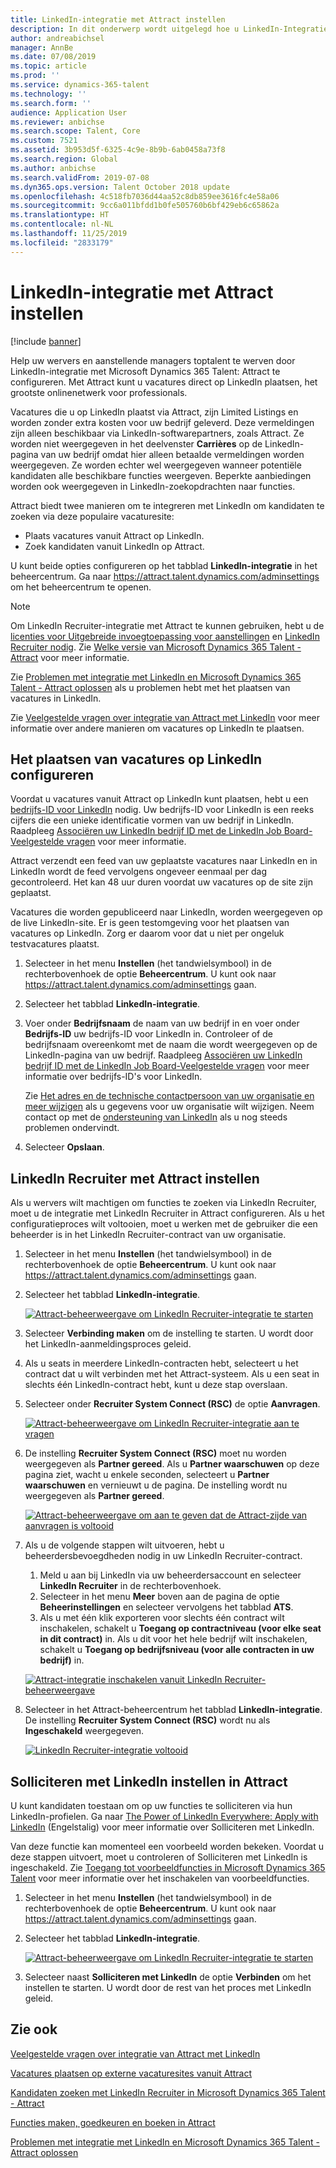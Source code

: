 ```yaml
---
title: LinkedIn-integratie met Attract instellen
description: In dit onderwerp wordt uitgelegd hoe u LinkedIn-Integratie configureert voor Microsoft Dynamics 365 Talent - Attract, zodat u eenvoudig vacatures op LinkedIn kunt plaatsen vanuit Attract en uw wervers hun wervingsinformatie kunnen synchroniseren met het LinkedIn-profiel van een kandidaat.
author: andreabichsel
manager: AnnBe
ms.date: 07/08/2019
ms.topic: article
ms.prod: ''
ms.service: dynamics-365-talent
ms.technology: ''
ms.search.form: ''
audience: Application User
ms.reviewer: anbichse
ms.search.scope: Talent, Core
ms.custom: 7521
ms.assetid: 3b953d5f-6325-4c9e-8b9b-6ab0458a73f8
ms.search.region: Global
ms.author: anbichse
ms.search.validFrom: 2019-07-08
ms.dyn365.ops.version: Talent October 2018 update
ms.openlocfilehash: 4c518fb7036d44aa52c8db859ee3616fc4e58a06
ms.sourcegitcommit: 9cc6a011bfdd1b0fe505760b6bf429eb6c65862a
ms.translationtype: HT
ms.contentlocale: nl-NL
ms.lasthandoff: 11/25/2019
ms.locfileid: "2833179"
---
```

# <a name="set-up-linkedin-integration-with-attract"></a>LinkedIn-integratie met Attract instellen

[!include [banner](includes/banner.md)]

Help uw wervers en aanstellende managers toptalent te werven door LinkedIn-integratie met Microsoft Dynamics 365 Talent: Attract te configureren. Met Attract kunt u vacatures direct op LinkedIn plaatsen, het grootste onlinenetwerk voor professionals.

Vacatures die u op LinkedIn plaatst via Attract, zijn Limited Listings en worden zonder extra kosten voor uw bedrijf geleverd. Deze vermeldingen zijn alleen beschikbaar via LinkedIn-softwarepartners, zoals Attract. Ze worden niet weergegeven in het deelvenster **Carrières** op de LinkedIn-pagina van uw bedrijf omdat hier alleen betaalde vermeldingen worden weergegeven. Ze worden echter wel weergegeven wanneer potentiële kandidaten alle beschikbare functies weergeven. Beperkte aanbiedingen worden ook weergegeven in LinkedIn-zoekopdrachten naar functies.

Attract biedt twee manieren om te integreren met LinkedIn om kandidaten te zoeken via deze populaire vacaturesite:

- Plaats vacatures vanuit Attract op LinkedIn.
- Zoek kandidaten vanuit LinkedIn op Attract.

U kunt beide opties configureren op het tabblad **LinkedIn-integratie** in het beheercentrum. Ga naar <https://attract.talent.dynamics.com/adminsettings> om het beheercentrum te openen.

> [!NOTE]
> Om LinkedIn Recruiter-integratie met Attract te kunnen gebruiken, hebt u de [licenties voor Uitgebreide invoegtoepassing voor aanstellingen](https://docs.microsoft.com/dynamics365/unified-operations/talent/attract-comprehensive-hiring) en [LinkedIn Recruiter nodig](https://business.linkedin.com/talent-solutions/cx/17/08/recruiter-demo-fs2-k18). Zie [Welke versie van Microsoft Dynamics 365 Talent - Attract](./attract-comprehensive-hiring.md) voor meer informatie.

Zie [Problemen met integratie met LinkedIn en Microsoft Dynamics 365 Talent - Attract oplossen](./attract-troubleshoot-linkedin.md) als u problemen hebt met het plaatsen van vacatures in LinkedIn.

Zie [Veelgestelde vragen over integratie van Attract met LinkedIn](./attract-linkedin-faq.md) voor meer informatie over andere manieren om vacatures op LinkedIn te plaatsen.

## <a name="configure-job-posting-to-linkedin"></a>Het plaatsen van vacatures op LinkedIn configureren

Voordat u vacatures vanuit Attract op LinkedIn kunt plaatsen, hebt u een [bedrijfs-ID voor LinkedIn](https://aka.ms/findID) nodig. Uw bedrijfs-ID voor LinkedIn is een reeks cijfers die een unieke identificatie vormen van uw bedrijf in LinkedIn. Raadpleeg [Associëren uw LinkedIn bedrijf ID met de LinkedIn Job Board-Veelgestelde vragen](https://aka.ms/findID) voor meer informatie.

Attract verzendt een feed van uw geplaatste vacatures naar LinkedIn en in LinkedIn wordt de feed vervolgens ongeveer eenmaal per dag gecontroleerd. Het kan 48 uur duren voordat uw vacatures op de site zijn geplaatst.

Vacatures die worden gepubliceerd naar LinkedIn, worden weergegeven op de live LinkedIn-site. Er is geen testomgeving voor het plaatsen van vacatures op LinkedIn. Zorg er daarom voor dat u niet per ongeluk testvacatures plaatst. 

1. Selecteer in het menu **Instellen** (het tandwielsymbool) in de rechterbovenhoek de optie **Beheercentrum**. U kunt ook naar <https://attract.talent.dynamics.com/adminsettings> gaan.
2. Selecteer het tabblad **LinkedIn-integratie**.
3. Voer onder **Bedrijfsnaam** de naam van uw bedrijf in en voer onder **Bedrijfs-ID** uw bedrijfs-ID voor LinkedIn in. Controleer of de bedrijfsnaam overeenkomt met de naam die wordt weergegeven op de LinkedIn-pagina van uw bedrijf. Raadpleeg [Associëren uw LinkedIn bedrijf ID met de LinkedIn Job Board-Veelgestelde vragen](https://www.linkedin.com/help/linkedin/answer/98972) voor meer informatie over bedrijfs-ID's voor LinkedIn.

    Zie [Het adres en de technische contactpersoon van uw organisatie en meer wijzigen](https://docs.microsoft.com/office365/admin/manage/change-address-contact-and-more) als u gegevens voor uw organisatie wilt wijzigen. Neem contact op met de [ondersteuning van LinkedIn](https://www.linkedin.com/help/linkedin) als u nog steeds problemen ondervindt.

4. Selecteer **Opslaan**.

## <a name="set-up-linkedin-recruiter-with-attract"></a>LinkedIn Recruiter met Attract instellen 

Als u wervers wilt machtigen om functies te zoeken via LinkedIn Recruiter, moet u de integratie met LinkedIn Recruiter in Attract configureren. Als u het configuratieproces wilt voltooien, moet u werken met de gebruiker die een beheerder is in het LinkedIn Recruiter-contract van uw organisatie.

1. Selecteer in het menu **Instellen** (het tandwielsymbool) in de rechterbovenhoek de optie **Beheercentrum**. U kunt ook naar <https://attract.talent.dynamics.com/adminsettings> gaan.
2. Selecteer het tabblad **LinkedIn-integratie**.

    [![Attract-beheerweergave om LinkedIn Recruiter-integratie te starten](./media/LinkedInConnect.png)](./media/LinkedInConnect.png)

3. Selecteer **Verbinding maken** om de instelling te starten. U wordt door het LinkedIn-aanmeldingsproces geleid.
4. Als u seats in meerdere LinkedIn-contracten hebt, selecteert u het contract dat u wilt verbinden met het Attract-systeem. Als u een seat in slechts één LinkedIn-contract hebt, kunt u deze stap overslaan.
5. Selecteer onder **Recruiter System Connect (RSC)** de optie **Aanvragen**.

    [![Attract-beheerweergave om LinkedIn Recruiter-integratie aan te vragen](./media/RequestLinkedInRSC.png)](./media/RequestLinkedInRSC.png)

6. De instelling **Recruiter System Connect (RSC)** moet nu worden weergegeven als **Partner gereed**. Als u **Partner waarschuwen** op deze pagina ziet, wacht u enkele seconden, selecteert u **Partner waarschuwen** en vernieuwt u de pagina. De instelling wordt nu weergegeven als **Partner gereed**.

    [![Attract-beheerweergave om aan te geven dat de Attract-zijde van aanvragen is voltooid](./media/PartnerReadyRSC.png)](./media/PartnerReadyRSC.png)

7. Als u de volgende stappen wilt uitvoeren, hebt u beheerdersbevoegdheden nodig in uw LinkedIn Recruiter-contract.

    1. Meld u aan bij LinkedIn via uw beheerdersaccount en selecteer **LinkedIn Recruiter** in de rechterbovenhoek. 
    2. Selecteer in het menu **Meer** boven aan de pagina de optie **Beheerinstellingen** en selecteer vervolgens het tabblad **ATS**.
    3. Als u met één klik exporteren voor slechts één contract wilt inschakelen, schakelt u **Toegang op contractniveau (voor elke seat in dit contract)** in. Als u dit voor het hele bedrijf wilt inschakelen, schakelt u **Toegang op bedrijfsniveau (voor alle contracten in uw bedrijf)** in.

    [![Attract-integratie inschakelen vanuit LinkedIn Recruiter-beheerweergave](./media/EnableRSC.png)](./media/EnableRSC.png)

8. Selecteer in het Attract-beheercentrum het tabblad **LinkedIn-integratie**. De instelling **Recruiter System Connect (RSC)** wordt nu als **Ingeschakeld** weergegeven.

    [![LinkedIn Recruiter-integratie voltooid](./media/RSCSetupComplete.png)](./media/RSCSetupComplete.png)

## <a name="set-up-apply-with-linkedin-in-attract"></a>Solliciteren met LinkedIn instellen in Attract

U kunt kandidaten toestaan om op uw functies te solliciteren via hun LinkedIn-profielen. Ga naar [The Power of LinkedIn Everywhere: Apply with LinkedIn](https://blog.linkedin.com/2011/07/24/apply-with-linkedin) (Engelstalig) voor meer informatie over Solliciteren met LinkedIn.

Van deze functie kan momenteel een voorbeeld worden bekeken. Voordat u deze stappen uitvoert, moet u controleren of Solliciteren met LinkedIn is ingeschakeld. Zie [Toegang tot voorbeeldfuncties in Microsoft Dynamics 365 Talent](./access-preview-feature.md) voor meer informatie over het inschakelen van voorbeeldfuncties.

1. Selecteer in het menu **Instellen** (het tandwielsymbool) in de rechterbovenhoek de optie **Beheercentrum**. U kunt ook naar <https://attract.talent.dynamics.com/adminsettings> gaan.
2. Selecteer het tabblad **LinkedIn-integratie**.

    [![Attract-beheerweergave om LinkedIn Recruiter-integratie te starten](./media/LinkedInConnect.png)](./media/LinkedInConnect.png)

3. Selecteer naast **Solliciteren met LinkedIn** de optie **Verbinden** om het instellen te starten. U wordt door de rest van het proces met LinkedIn geleid.

## <a name="see-also"></a>Zie ook

[Veelgestelde vragen over integratie van Attract met LinkedIn](./attract-linkedin-faq.md)

[Vacatures plaatsen op externe vacaturesites vanuit Attract](./posting-jobs-external.md)

[Kandidaten zoeken met LinkedIn Recruiter in Microsoft Dynamics 365 Talent - Attract](./attract-linkedin-recruiter.md)

[Functies maken, goedkeuren en boeken in Attract](./creating-jobs-attract.md)

[Problemen met integratie met LinkedIn en Microsoft Dynamics 365 Talent - Attract oplossen](./attract-troubleshoot-linkedin.md)
